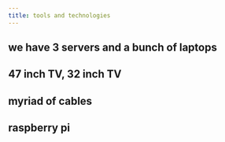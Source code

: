 ```yaml
---
title: tools and technologies
---
```


## we have 3 servers and a bunch of laptops
## 47 inch TV, 32 inch TV
## myriad of cables
## raspberry pi
